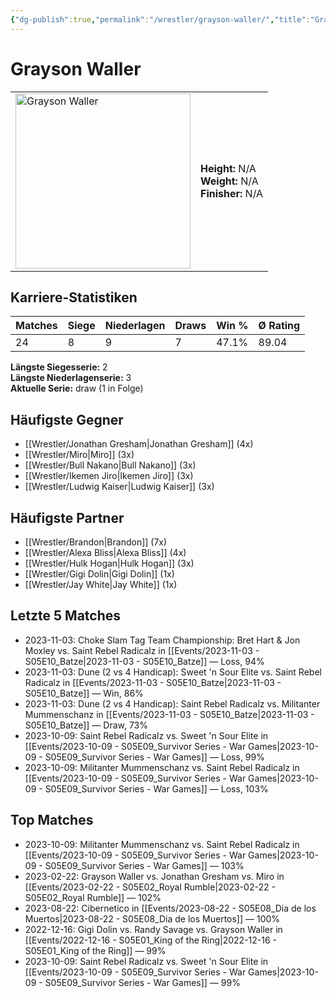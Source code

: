 ```yaml
---
{"dg-publish":true,"permalink":"/wrestler/grayson-waller/","title":"Grayson Waller","tags":["wrestler"],"noteIcon":""}
---
```



# Grayson Waller

<table>
        <tr>
        <td><img src="https://github.com/CptSpaulding1980/choke-slam-wrestling/releases/download/images/Grayson_Waller.png" width="280" alt="Grayson Waller"></td>
        <td>
        <b>Height:</b> N/A<br>
        <b>Weight:</b> N/A<br>
        <b>Finisher:</b> N/A<br>
        </td>
        </tr>
        </table>
        

## Karriere-Statistiken

| Matches | Siege | Niederlagen | Draws | Win % | Ø Rating |
|---------|-------|-------------|-------|-------|-----------|
| 24 | 8 | 9 | 7 | 47.1% | 89.04 |

**Längste Siegesserie:** 2<br>**Längste Niederlagenserie:** 3<br>**Aktuelle Serie:** draw (1 in Folge)


## Häufigste Gegner
- [[Wrestler/Jonathan Gresham\|Jonathan Gresham]] (4x)
- [[Wrestler/Miro\|Miro]] (3x)
- [[Wrestler/Bull Nakano\|Bull Nakano]] (3x)
- [[Wrestler/Ikemen Jiro\|Ikemen Jiro]] (3x)
- [[Wrestler/Ludwig Kaiser\|Ludwig Kaiser]] (3x)

## Häufigste Partner
- [[Wrestler/Brandon\|Brandon]] (7x)
- [[Wrestler/Alexa Bliss\|Alexa Bliss]] (4x)
- [[Wrestler/Hulk Hogan\|Hulk Hogan]] (3x)
- [[Wrestler/Gigi Dolin\|Gigi Dolin]] (1x)
- [[Wrestler/Jay White\|Jay White]] (1x)

## Letzte 5 Matches
- 2023-11-03: Choke Slam Tag Team Championship: Bret Hart & Jon Moxley vs. Saint Rebel Radicalz in [[Events/2023-11-03 - S05E10_Batze\|2023-11-03 - S05E10_Batze]] — Loss, 94%
- 2023-11-03: Dune (2 vs 4 Handicap): Sweet 'n Sour Elite vs. Saint Rebel Radicalz in [[Events/2023-11-03 - S05E10_Batze\|2023-11-03 - S05E10_Batze]] — Win, 86%
- 2023-11-03: Dune (2 vs 4 Handicap): Saint Rebel Radicalz vs. Militanter Mummenschanz in [[Events/2023-11-03 - S05E10_Batze\|2023-11-03 - S05E10_Batze]] — Draw, 73%
- 2023-10-09: Saint Rebel Radicalz vs. Sweet 'n Sour Elite in [[Events/2023-10-09 - S05E09_Survivor Series - War Games\|2023-10-09 - S05E09_Survivor Series - War Games]] — Loss, 99%
- 2023-10-09: Militanter Mummenschanz vs. Saint Rebel Radicalz in [[Events/2023-10-09 - S05E09_Survivor Series - War Games\|2023-10-09 - S05E09_Survivor Series - War Games]] — Loss, 103%

## Top Matches
- 2023-10-09: Militanter Mummenschanz vs. Saint Rebel Radicalz in [[Events/2023-10-09 - S05E09_Survivor Series - War Games\|2023-10-09 - S05E09_Survivor Series - War Games]] — 103%
- 2023-02-22: Grayson Waller vs. Jonathan Gresham vs. Miro in [[Events/2023-02-22 - S05E02_Royal Rumble\|2023-02-22 - S05E02_Royal Rumble]] — 102%
- 2023-08-22: Cibernetico in [[Events/2023-08-22 - S05E08_Dia de los Muertos\|2023-08-22 - S05E08_Dia de los Muertos]] — 100%
- 2022-12-16: Gigi Dolin vs. Randy Savage vs. Grayson Waller in [[Events/2022-12-16 - S05E01_King of the Ring\|2022-12-16 - S05E01_King of the Ring]] — 99%
- 2023-10-09: Saint Rebel Radicalz vs. Sweet 'n Sour Elite in [[Events/2023-10-09 - S05E09_Survivor Series - War Games\|2023-10-09 - S05E09_Survivor Series - War Games]] — 99%
